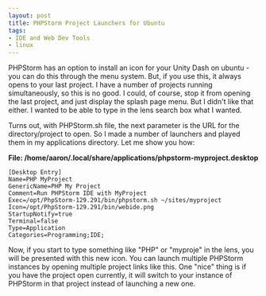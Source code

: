 ```yaml
---
layout: post
title: PHPStorm Project Launchers for Ubuntu
tags:
- IDE and Web Dev Tools
- linux
---
```

PHPStorm has an option to install an icon for your Unity Dash on ubuntu - you can do this through the menu system.  But, if you use this, it always opens to your last project.  I have a number of projects running simultaneously, so this is no good.  I could, of course, stop it from opening the last project, and just display the splash page menu.  But I didn't like that either.  I wanted to be able to type in the lens search box what I wanted.  

Turns out, with PHPStorm.sh file, the next parameter is the URL for the directory/project to open.  So I made a number of launchers and played them in my applications directory.  Let me show you how:

**File: /home/aaron/.local/share/applications/phpstorm-myproject.desktop**
    
    [Desktop Entry]
    Name=PHP MyProject
    GenericName=PHP My Project
    Comment=Run PHPStorm IDE with MyProject
    Exec=/opt/PhpStorm-129.291/bin/phpstorm.sh ~/sites/myproject
    Icon=/opt/PhpStorm-129.291/bin/webide.png
    StartupNotify=true
    Terminal=false
    Type=Application
    Categories=Programming;IDE;

Now, if you start to type something like "PHP" or "myproje" in the lens, you will be presented with this new icon.  You can launch multiple PHPStorm instances by opening multiple project links like this.  One "nice" thing is if you have the project open currently, it will switch to your instance of PHPStorm in that project instead of launching a new one.
